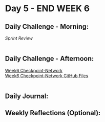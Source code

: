 # Day 5 - END WEEK 6

## Daily Challenge - Morning:

_Sprint Review_
<br> <br>

## Daily Challenge - Afternoon:

[Week6 Checkpoint-Network]() <br>
[Week6 Checkpoint-Network GitHub Files]()
<br><br>

## Daily Journal:

## Weekly Reflections (Optional):
